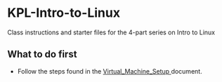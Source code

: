 # KPL-Intro-to-Linux
Class instructions and starter files for the 4-part series on Intro to Linux

<h2>What to do first</h2>

<ul>
 <li>Follow the steps found in the <a href="https://github.com/ekn394/KPL-Intro-to-Linux/blob/main/Virtual_Machine_Setup.md"> Virtual_Machine_Setup </a> document. </li>
  
  </ul>
